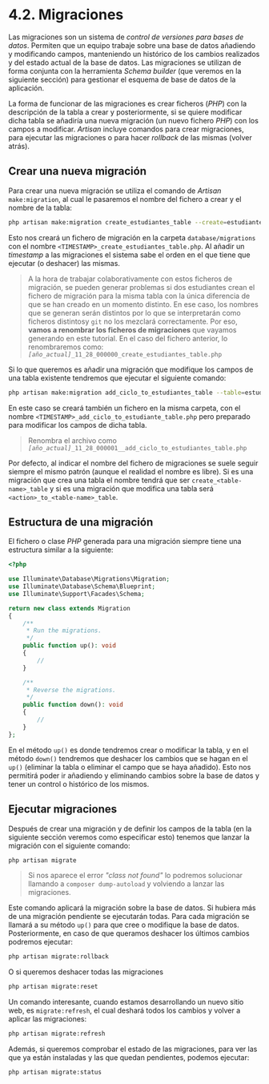 # 4.2. Migraciones

Las migraciones son un sistema de _control de versiones para bases de datos_. Permiten que un equipo trabaje sobre una base de datos añadiendo y modificando campos, manteniendo un histórico de los cambios realizados y del estado actual de la base de datos. Las migraciones se utilizan de forma conjunta con la herramienta _Schema builder_ (que veremos en la siguiente sección) para gestionar el esquema de base de datos de la aplicación.

La forma de funcionar de las migraciones es crear ficheros (_PHP_) con la descripción de la tabla a crear y posteriormente, si se quiere modificar dicha tabla se añadiría una nueva migración (un nuevo fichero _PHP_) con los campos a modificar. _Artisan_ incluye comandos para crear migraciones, para ejecutar las migraciones o para hacer _rollback_ de las mismas (volver atrás).

## Crear una nueva migración

Para crear una nueva migración se utiliza el comando de _Artisan_ `make:migration`, al cual le pasaremos el nombre del fichero a crear y el nombre de la tabla:

```bash
php artisan make:migration create_estudiantes_table --create=estudiantes
```

Esto nos creará un fichero de migración en la carpeta `database/migrations` con el nombre `<TIMESTAMP>_create_estudiantes_table.php`. Al añadir un _timestamp_ a las migraciones el sistema sabe el orden en el que tiene que ejecutar (o deshacer) las mismas.

> A la hora de trabajar colaborativamente con estos ficheros de migración, se pueden generar problemas si dos estudiantes crean el fichero de migración para la misma tabla con la única diferencia de que se han creado en un momento distinto. En ese caso, los nombres que se generan serán distintos por lo que se interpretarán como ficheros distintosy `git` no los mezclará correctamente. Por eso, **vamos a renombrar los ficheros de migraciones** que vayamos generando en este tutorial. En el caso del fichero anterior, lo renombraremos como:
        _`[año_actual]`_`_11_28_000000_create_estudiantes_table.php`

Si lo que queremos es añadir una migración que modifique los campos de una tabla existente tendremos que ejecutar el siguiente comando:

```bash
php artisan make:migration add_ciclo_to_estudiantes_table --table=estudiantes
```

En este caso se creará también un fichero en la misma carpeta, con el nombre `<TIMESTAMP>_add_ciclo_to_estudiante_table.php` pero preparado para modificar los campos de dicha tabla.

> Renombra el archivo como _`[año_actual]`_`_11_28_000001__add_ciclo_to_estudiantes_table.php`

Por defecto, al indicar el nombre del fichero de migraciones se suele seguir siempre el mismo patrón (aunque el realidad el nombre es libre). Si es una migración que crea una tabla el nombre tendrá que ser `create_<table-name>_table` y si es una migración que modifica una tabla será `<action>_to_<table-name>_table`.

## Estructura de una migración

El fichero o clase _PHP_ generada para una migración siempre tiene una estructura similar a la siguiente:

```php
<?php

use Illuminate\Database\Migrations\Migration;
use Illuminate\Database\Schema\Blueprint;
use Illuminate\Support\Facades\Schema;

return new class extends Migration
{
    /**
     * Run the migrations.
     */
    public function up(): void
    {
        //
    }

    /**
     * Reverse the migrations.
     */
    public function down(): void
    {
        //
    }
};
```

En el método `up()` es donde tendremos crear o modificar la tabla, y en el método `down()` tendremos que deshacer los cambios que se hagan en el `up()` (eliminar la tabla o eliminar el campo que se haya añadido). Esto nos permitirá poder ir añadiendo y eliminando cambios sobre la base de datos y tener un control o histórico de los mismos.

## Ejecutar migraciones

Después de crear una migración y de definir los campos de la tabla (en la siguiente sección veremos como especificar esto) tenemos que lanzar la migración con el siguiente comando:

```bash
php artisan migrate
```

> Si nos aparece el error _"class not found"_ lo podremos solucionar llamando a `composer dump-autoload` y volviendo a lanzar las migraciones.

Este comando aplicará la migración sobre la base de datos. Si hubiera más de una migración pendiente se ejecutarán todas. Para cada migración se llamará a su método `up()` para que cree o modifique la base de datos. Posteriormente, en caso de que queramos deshacer los últimos cambios podremos ejecutar:

```bash
php artisan migrate:rollback
```

O si queremos deshacer todas las migraciones

```bash
php artisan migrate:reset
```

Un comando interesante, cuando estamos desarrollando un nuevo sitio web, es `migrate:refresh`, el cual deshará todos los cambios y volver a aplicar las migraciones:

```bash
php artisan migrate:refresh
```

Además, si queremos comprobar el estado de las migraciones, para ver las que ya están instaladas y las que quedan pendientes, podemos ejecutar:

```bash
php artisan migrate:status
```
